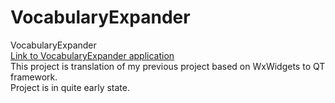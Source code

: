 # VocabularyExpander  
VocabularyExpander  
[Link to VocabularyExpander application](http://vocabularyexpander.com/)  
This project is translation of my previous project based on WxWidgets to QT framework.  
Project is in quite early state.  
